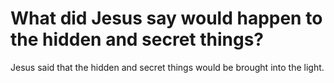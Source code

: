 # What did Jesus say would happen to the hidden and secret things?

Jesus said that the hidden and secret things would be brought into the light.
